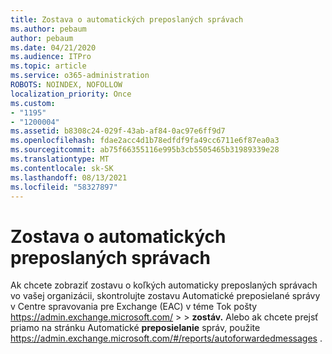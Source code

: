 ```yaml
---
title: Zostava o automatických preposlaných správach
ms.author: pebaum
author: pebaum
ms.date: 04/21/2020
ms.audience: ITPro
ms.topic: article
ms.service: o365-administration
ROBOTS: NOINDEX, NOFOLLOW
localization_priority: Once
ms.custom:
- "1195"
- "1200004"
ms.assetid: b8308c24-029f-43ab-af84-0ac97e6ff9d7
ms.openlocfilehash: fdae2acc4d1b78edfdf9fa49cc6711e6f87ea0a3
ms.sourcegitcommit: ab75f66355116e995b3cb5505465b31989339e28
ms.translationtype: MT
ms.contentlocale: sk-SK
ms.lasthandoff: 08/13/2021
ms.locfileid: "58327897"
---
```

# <a name="auto-forwarded-messages-report"></a>Zostava o automatických preposlaných správach

Ak chcete zobraziť zostavu o koľkých automaticky preposlaných správach vo vašej organizácii, skontrolujte zostavu Automatické preposielané správy v Centre spravovania pre Exchange (EAC) v téme Tok pošty [](https://docs.microsoft.com/exchange/monitoring/mail-flow-reports/mfr-auto-forwarded-messages-report) <https://admin.exchange.microsoft.com/> \>  \> **zostáv.** Alebo ak chcete prejsť priamo na stránku Automatické **preposielanie** správ, použite <https://admin.exchange.microsoft.com/#/reports/autoforwardedmessages> .
  